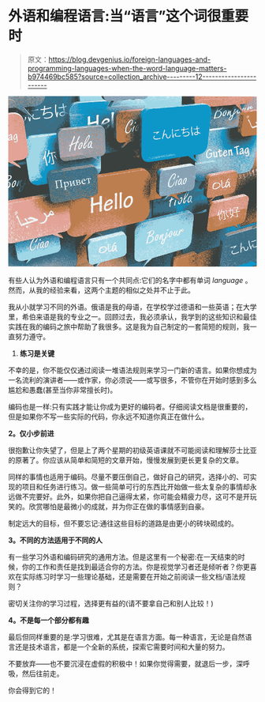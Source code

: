 # 外语和编程语言:当“语言”这个词很重要时

> 原文：<https://blog.devgenius.io/foreign-languages-and-programming-languages-when-the-word-language-matters-b974469bc585?source=collection_archive---------12----------------------->

![](img/456b37b9f75c551c2cc3cee264663f4d.png)

有些人认为外语和编程语言只有一个共同点:它们的名字中都有单词 *language* 。然而，从我的经验来看，这两个主题的相似之处并不止于此。

我从小就学习不同的外语。俄语是我的母语，在学校学过德语和一些英语；在大学里，希伯来语是我的专业之一。回顾过去，我必须承认，我学到的这些知识和最佳实践在我的编码之旅中帮助了我很多。这是我为自己制定的一套简短的规则，我一直努力遵守。

1.  **练习是关键**

不幸的是，你不能仅仅通过阅读一堆语法规则来学习一门新的语言。如果你想成为一名流利的演讲者——或作家，你必须说——或写很多，不管你在开始时感到多么尴尬和愚蠢(甚至当你非常擅长时)。

编码也是一样:只有实践才能让你成为更好的编码者。仔细阅读文档是很重要的，但是如果你不写一些实际的代码，你永远不知道你真正在做什么。

**2。仅小步前进**

很抱歉让你失望了，但是上了两个星期的初级英语课就不可能阅读和理解莎士比亚的原著了。你应该从简单和简短的文章开始，慢慢发展到更长更复杂的文章。

同样的事情也适用于编码。尽量不要压倒自己，做好自己的研究，选择小的、可实现的项目和任务进行练习。做一些简单可行的东西比开始做一些太复杂的事情却永远做不完要好。此外，如果你把自己逼得太紧，你可能会精疲力尽，这可不是开玩笑的。欣赏哪怕是最微小的成就，并为你正在做的事情感到自豪。

制定远大的目标，但不要忘记:通往这些目标的道路是由更小的砖块砌成的。

**3。不同的方法适用于不同的人**

有一些学习外语和编码研究的通用方法。但是这里有一个秘密:在一天结束的时候，你的工作和责任是找到最适合你的方法。你是视觉学习者还是倾听者？你更喜欢在实际练习时学习一些理论基础，还是需要在开始之前阅读一些文档/语法规则？

密切关注你的学习过程，选择更有益的(请不要拿自己和别人比较！)

**4。不是每一个部分都有趣**

最后但同样重要的是:学习很难，尤其是在语言方面。每一种语言，无论是自然语言还是技术语言，都是一个全新的系统，探索它需要时间和大量的努力。

不要放弃——也不要沉浸在虚假的积极中！如果你觉得需要，就退后一步，深呼吸，然后往前走。

你会得到它的！